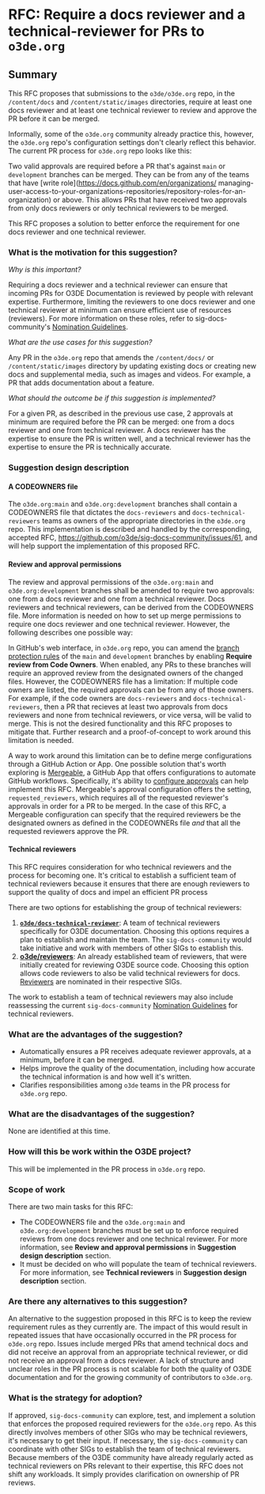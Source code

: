 # RFC: Require a docs reviewer and a technical-reviewer for PRs to `o3de.org`

## Summary

This RFC proposes that submissions to the `o3de/o3de.org` repo, in the `/content/docs` and `/content/static/images` directories, 
require at least one docs reviewer and at least one technical reviewer to review and approve the PR before it can be merged. 

Informally, some of the `o3de.org` community already practice this, however, the `o3de.org` repo's configuration settings don't 
clearly reflect this behavior. The current PR process for `o3de.org` repo looks like this: 
  
  Two valid approvals are required before a PR that's against `main` or `development` branches can be merged. They can be from 
  any of the teams that have [write role](https://docs.github.com/en/organizations/
  managing-user-access-to-your-organizations-repositories/repository-roles-for-an-organization) or above. This allows PRs that 
  have received two approvals from only docs reviewers or only technical reviewers to be merged.

This RFC proposes a solution to better enforce the requirement for one docs reviewer and one technical reviewer.


### What is the motivation for this suggestion?

*Why is this important?*

Requiring a docs reviewer and a technical reviewer can ensure that incoming PRs for O3DE Documentation is reviewed by people with relevant expertise. Furthermore, limiting the reviewers to one docs reviewer and one technical reviewer at minimum can ensure 
efficient use of resources (reviewers). For more information on these roles, refer to sig-docs-community's [Nomination Guidelines](https://github.com/o3de/sig-docs-community/blob/main/governance/reviewers-maintainers.md).

*What are the use cases for this suggestion?*

Any PR in the `o3de.org` repo that amends the `/content/docs/`  or `/content/static/images` directory by updating existing docs 
or creating new docs and supplemental media, such as images and videos. For example, a PR that adds documentation about a feature. 

*What should the outcome be if this suggestion is implemented?*


For a given PR, as described in the previous use case, 2 approvals at minimum are required before the PR can be merged: one from 
a docs reviewer and one from technical reviewer. A docs reviewer has the expertise to ensure the PR is written well, and a 
technical reviewer has the expertise to ensure the PR is technically accurate. 


### Suggestion design description

#### A CODEOWNERS file

The `o3de.org:main` and `o3de.org:development` branches shall contain a CODEOWNERS file that dictates the `docs-reviewers` and 
`docs-technical-reviewers` teams as owners of the appropriate directories in the `o3de.org` repo. This implementation is 
described and handled by the corresponding, accepted RFC, https://github.com/o3de/sig-docs-community/issues/61, and will help 
support the implementation of this proposed RFC. 

#### Review and approval permissions

The review and approval permissions of the `o3de.org:main` and `o3de.org:development` branches shall be amended to require two 
approvals: one from a docs reviewer and one from a technical reviewer. Docs reviewers and technical reviewers, can be derived 
from the CODEOWNERS file. More information is needed on how to set up merge permissions to require one docs reviewer and one 
technical reviewer. However, the following describes one possible way: 
	
In GitHub's web interface, in `o3de.org` repo, you can amend the [branch protection rules](https://docs.github.com/en/repositories/configuring-branches-and-merges-in-your-repository/defining-the-mergeability-of-pull-requests/managing-a-branch-protection-rule) 
of the `main` and `development` branches by enabling **Require review from Code Owners**. When enabled, any PRs to these 
branches will require an approved review from the designated owners of the changed files. However, the CODEOWNERS file has a 
limitation: If multiple code owners are listed, the required approvals can be from any of those owners. For example, if the code 
owners are `docs-reviewers` and `docs-technical-reviewers`, then a PR that recieves at least two approvals from docs reviewers 
and none from technical reviewers, or vice versa, will be valid to merge. This is not the desired functionality and this RFC 
proposes to mitigate that. Further research and a proof-of-concept to work around this limitation is needed.

A way to work around this limitation can be to define merge configurations through a GitHub Action or App. One possible solution 
that's worth exploring is [Mergeable](https://github.com/mergeability/mergeable), a GitHub App that offers configurations to 
automate GitHub workflows. Specifically, it's ability to [configure approvals](https://mergeable.readthedocs.io/en/latest/validators/approval.html) 
can help implement this RFC. Mergeable's approval configuration offers the setting, `requested_reviewers`, which requires all of 
the requested reviewer's approvals in order for a PR to be merged. In the case of this RFC, a Mergeable configuration can 
specify that the required reviewers be the designated owners as defined in the CODEOWNERs file *and* that all the requested reviewers approve the PR. 

#### Technical reviewers

This RFC requires consideration for who technical reviewers and the process for becoming one. It's critical to establish a 
sufficient team  of technical reviewers because it ensures that there are enough reviewers to support the quality of docs and impel an efficient PR process

There are two options for establishing the group of technical reviewers:
1. **[`o3de/docs-technical-reviewer`](https://github.com/orgs/o3de/teams/docs-tech-reviewers)**: A team of technical reviewers 
specifically for O3DE documentation. Choosing this options requires a plan to establish and maintain the team. The 
`sig-docs-community` would take initiative and work with members of other SIGs to establish this.
2. **[o3de/reviewers](https://github.com/orgs/o3de/teams/reviewers)**: An already established team of reviewers, that were 
initially created for reviewing O3DE source code. Choosing this option allows code reviewers to also be valid technical 
reviewers for docs. [Reviewers](https://github.com/o3de/community/blob/main/community-membership.md) are nominated in their respective SIGs. 

The work to establish a team of technical reviewers may also include reassessing the current `sig-docs-community` [Nomination Guidelines](https://github.com/o3de/sig-docs-community/blob/main/governance/reviewers-maintainers.md) for technical reviewers.

### What are the advantages of the suggestion?

- Automatically ensures a PR receives adequate reviewer approvals, at a minimum, before it can be merged. 
- Helps improve the quality of the documentation, including how accurate the technical information is and how well it's written.
- Clarifies responsibilities among `o3de` teams in the PR process for `o3de.org` repo. 

### What are the disadvantages of the suggestion?

None are identified at this time.

### How will this be work within the O3DE project?

This will be implemented in the PR process in `o3de.org` repo. 

### Scope of work

There are two main tasks for this RFC:
- The CODEOWNERS file and the `o3de.org:main` and `o3de.org:development` branches must be set up to enforce required reviews from one docs reviewer and one technical reviewer. 
For more information, see **Review and approval permissions** in **Suggestion design description** section.
- It must be decided on who will populate the team of technical reviewers. For more information, see **Technical reviewers** in **Suggestion design description** section.

### Are there any alternatives to this suggestion?

An alternative to the suggestion proposed in this RFC is to keep the review requirement rules as they currently are. The impact of 
this would result in repeated issues that have occasionally occurred in the PR process for `o3de.org` repo. Issues include merged 
PRs that amend technical docs and did not receive an approval from an appropriate technical reviewer, or did not receive an 
approval from a docs reviewer. A lack of structure and unclear roles in the PR process is not scalable for both the quality of 
O3DE documentation and for the growing community of contributors to `o3de.org`. 

### What is the strategy for adoption?

If approved, `sig-docs-community` can explore, test, and implement a solution that enforces the proposed required reviewers for 
the `o3de.org` repo. As this directly involves members of other SIGs who may be technical reviewers, it's necessary to get their 
input. If necessary, the `sig-docs-community` can coordinate with other SIGs to establish the team of technical reviewers.
Because members of the O3DE community have already regularly acted as technical reviewers on PRs relevant 
to their expertise, this RFC does not shift any workloads. It simply provides clarification on ownership of PR reviews.